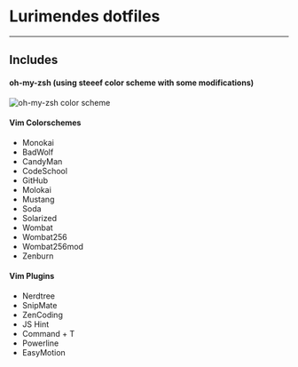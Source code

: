 # Lurimendes dotfiles

---

## Includes

#### oh-my-zsh (using **steeef** color scheme with some modifications)
![oh-my-zsh color scheme](http://s22.postimg.org/xnwxqt6gh/Screen_Shot_2013_06_18_at_12_14_43_AM.png)

#### Vim Colorschemes

* Monokai
* BadWolf
* CandyMan
* CodeSchool
* GitHub
* Molokai
* Mustang
* Soda
* Solarized
* Wombat
* Wombat256
* Wombat256mod
* Zenburn

#### Vim Plugins

* Nerdtree
* SnipMate
* ZenCoding
* JS Hint
* Command + T
* Powerline
* EasyMotion

